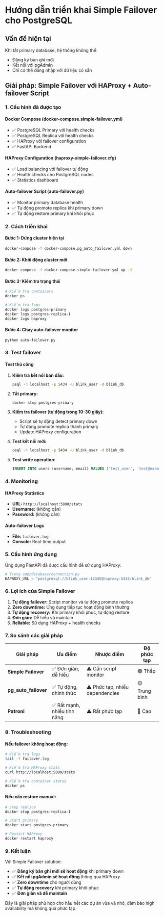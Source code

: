 # Hướng dẫn triển khai Simple Failover cho PostgreSQL

## Vấn đề hiện tại
Khi tắt primary database, hệ thống không thể:
- Đăng ký bản ghi mới
- Kết nối với pgAdmin
- Chỉ có thể đăng nhập với dữ liệu có sẵn

## Giải pháp: Simple Failover với HAProxy + Auto-failover Script

### 1. Cấu hình đã được tạo

#### Docker Compose (docker-compose.simple-failover.yml)
- ✅ PostgreSQL Primary với health checks
- ✅ PostgreSQL Replica với health checks  
- ✅ HAProxy với failover configuration
- ✅ FastAPI Backend

#### HAProxy Configuration (haproxy-simple-failover.cfg)
- ✅ Load balancing với failover tự động
- ✅ Health checks cho PostgreSQL nodes
- ✅ Statistics dashboard

#### Auto-failover Script (auto-failover.py)
- ✅ Monitor primary database health
- ✅ Tự động promote replica khi primary down
- ✅ Tự động restore primary khi khôi phục

### 2. Cách triển khai

#### Bước 1: Dừng cluster hiện tại
```bash
docker-compose -f docker-compose.pg_auto_failover.yml down
```

#### Bước 2: Khởi động cluster mới
```bash
docker-compose -f docker-compose.simple-failover.yml up -d
```

#### Bước 3: Kiểm tra trạng thái
```bash
# Kiểm tra containers
docker ps

# Kiểm tra logs
docker logs postgres-primary
docker logs postgres-replica-1
docker logs haproxy
```

#### Bước 4: Chạy auto-failover monitor
```bash
python auto-failover.py
```

### 3. Test failover

#### Test thủ công
1. **Kiểm tra kết nối ban đầu:**
   ```bash
   psql -h localhost -p 5434 -U blink_user -d blink_db
   ```

2. **Tắt primary:**
   ```bash
   docker stop postgres-primary
   ```

3. **Kiểm tra failover (tự động trong 10-30 giây):**
   - Script sẽ tự động detect primary down
   - Tự động promote replica thành primary
   - Update HAProxy configuration

4. **Test kết nối mới:**
   ```bash
   psql -h localhost -p 5434 -U blink_user -d blink_db
   ```

5. **Test write operation:**
   ```sql
   INSERT INTO users (username, email) VALUES ('test_user', 'test@example.com');
   ```

### 4. Monitoring

#### HAProxy Statistics
- **URL:** `http://localhost:5000/stats`
- **Username:** (không cần)
- **Password:** (không cần)

#### Auto-failover Logs
- **File:** `failover.log`
- **Console:** Real-time output

### 5. Cấu hình ứng dụng

Ứng dụng FastAPI đã được cấu hình để sử dụng HAProxy:
```python
# Trong app/database/connection.py
HAPROXY_URL = "postgresql://blink_user:12345@haproxy:5432/blink_db"
```

### 6. Lợi ích của Simple Failover

1. **Tự động failover:** Script monitor và tự động promote replica
2. **Zero downtime:** Ứng dụng tiếp tục hoạt động bình thường
3. **Tự động recovery:** Khi primary khôi phục, tự động restore
4. **Đơn giản:** Dễ hiểu và maintain
5. **Reliable:** Sử dụng HAProxy + health checks

### 7. So sánh các giải pháp

| Giải pháp | Ưu điểm | Nhược điểm | Độ phức tạp |
|-----------|---------|------------|-------------|
| **Simple Failover** | ✅ Đơn giản, dễ hiểu | ⚠️ Cần script monitor | 🟢 Thấp |
| **pg_auto_failover** | ✅ Tự động, chính thức | ⚠️ Phức tạp, nhiều dependencies | 🟡 Trung bình |
| **Patroni** | ✅ Rất mạnh, nhiều tính năng | ⚠️ Rất phức tạp | 🔴 Cao |

### 8. Troubleshooting

#### Nếu failover không hoạt động:
```bash
# Kiểm tra logs
tail -f failover.log

# Kiểm tra HAProxy stats
curl http://localhost:5000/stats

# Kiểm tra container status
docker ps
```

#### Nếu cần restore manual:
```bash
# Stop replica
docker stop postgres-replica-1

# Start primary
docker start postgres-primary

# Restart HAProxy
docker restart haproxy
```

### 9. Kết luận

Với Simple Failover solution:
- ✅ **Đăng ký bản ghi mới sẽ hoạt động** khi primary down
- ✅ **Kết nối pgAdmin sẽ hoạt động** thông qua HAProxy
- ✅ **Zero downtime** cho người dùng
- ✅ **Tự động recovery** khi primary khôi phục
- ✅ **Đơn giản và dễ maintain**

Đây là giải pháp phù hợp cho hầu hết các dự án vừa và nhỏ, đảm bảo high availability mà không quá phức tạp.
